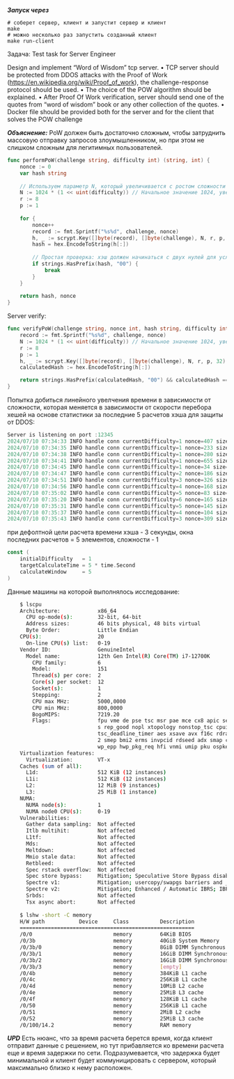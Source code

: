 ***Запуск через***
```
# соберет сервер, клиент и запустит сервер и клиент
make
# можно несколько раз запустить созданный клиент
make run-client
```

Задача:
Test task for Server Engineer

Design and implement “Word of Wisdom” tcp server.
• TCP server should be protected from DDOS attacks with the Proof of Work (https://en.wikipedia.org/wiki/Proof_of_work), the challenge-response protocol should be used.
• The choice of the POW algorithm should be explained.
• After Proof Of Work verification, server should send one of the quotes from “word of wisdom” book or any other collection of the quotes.
• Docker file should be provided both for the server and for the client that solves the POW challenge

***Объяснение:***
PoW должен быть достаточно сложным, чтобы затруднить массовую отправку запросов злоумышленником, но при этом не слишком сложным для легитимных пользователей. 

```go
func performPoW(challenge string, difficulty int) (string, int) {
    nonce := 0
    var hash string
    
    // Используем параметр N, который увеличивается с ростом сложности
    N := 1024 * (1 << uint(difficulty)) // Начальное значение 1024, увеличивается экспоненциально
    r := 8
    p := 1
    
    for {
        nonce++
        record := fmt.Sprintf("%s%d", challenge, nonce)
        h, _ := scrypt.Key([]byte(record), []byte(challenge), N, r, p, 32)
        hash = hex.EncodeToString(h[:])
        
        // Простая проверка: хэш должен начинаться с двух нулей для усложнения задачи
        if strings.HasPrefix(hash, "00") {
            break
        }
    }
    
    return hash, nonce
}
```

Server verify:
```go
func verifyPoW(challenge string, nonce int, hash string, difficulty int) bool {
	record := fmt.Sprintf("%s%d", challenge, nonce)
	N := 1024 * (1 << uint(difficulty)) // Начальное значение 1024, увеличивается экспоненциально
	r := 8
	p := 1
	h, _ := scrypt.Key([]byte(record), []byte(challenge), N, r, p, 32)
	calculatedHash := hex.EncodeToString(h[:])

	return strings.HasPrefix(calculatedHash, "00") && calculatedHash == hash
}
```

Попытка добиться линейного увелчения времени в зависимости от сложности, которая меняется в зависимости от скорости перебора хешей на основе статистики за последние 5 расчетов хэша для защиты от DDOS:
```go
Server is listening on port :12345
2024/07/10 07:34:33 INFO handle conn currentDifficulty=1 nonce=407 size=101
2024/07/10 07:34:35 INFO handle conn currentDifficulty=1 nonce=233 size=101
2024/07/10 07:34:38 INFO handle conn currentDifficulty=1 nonce=280 size=101
2024/07/10 07:34:41 INFO handle conn currentDifficulty=1 nonce=655 size=101
2024/07/10 07:34:45 INFO handle conn currentDifficulty=1 nonce=34 size=100
2024/07/10 07:34:47 INFO handle conn currentDifficulty=2 nonce=186 size=101
2024/07/10 07:34:51 INFO handle conn currentDifficulty=3 nonce=326 size=101
2024/07/10 07:34:56 INFO handle conn currentDifficulty=4 nonce=168 size=101
2024/07/10 07:35:02 INFO handle conn currentDifficulty=5 nonce=83 size=100
2024/07/10 07:35:20 INFO handle conn currentDifficulty=6 nonce=165 size=101
2024/07/10 07:35:31 INFO handle conn currentDifficulty=5 nonce=145 size=101
2024/07/10 07:35:37 INFO handle conn currentDifficulty=4 nonce=104 size=101
2024/07/10 07:35:43 INFO handle conn currentDifficulty=3 nonce=309 size=101
```

при дефолтной цели расчета времени хэша - 3 секунды, окна последних расчетов = 5 элементов, сложности - 1
```go
const (
    initialDifficulty   = 1
    targetCalculateTime = 5 * time.Second
    calculateWindow     = 5
)
```

Данные машины на которой выполнялось исследование:
```bash
    $ lscpu
    Architecture:            x86_64
      CPU op-mode(s):        32-bit, 64-bit
      Address sizes:         46 bits physical, 48 bits virtual
      Byte Order:            Little Endian
    CPU(s):                  20
      On-line CPU(s) list:   0-19
    Vendor ID:               GenuineIntel
      Model name:            12th Gen Intel(R) Core(TM) i7-12700K
        CPU family:          6
        Model:               151
        Thread(s) per core:  2
        Core(s) per socket:  12
        Socket(s):           1
        Stepping:            2
        CPU max MHz:         5000,0000
        CPU min MHz:         800,0000
        BogoMIPS:            7219.20
        Flags:               fpu vme de pse tsc msr pae mce cx8 apic sep mtrr pge mca cmov pat pse36 clflush dts acpi mmx fxsr sse sse2 ss ht tm pbe syscall nx pdpe1gb rdtscp lm constant_tsc art arch_perfmon pebs bt
                             s rep_good nopl xtopology nonstop_tsc cpuid aperfmperf tsc_known_freq pni pclmulqdq dtes64 monitor ds_cpl vmx smx est tm2 ssse3 sdbg fma cx16 xtpr pdcm sse4_1 sse4_2 x2apic movbe popcnt 
                             tsc_deadline_timer aes xsave avx f16c rdrand lahf_lm abm 3dnowprefetch cpuid_fault ssbd ibrs ibpb stibp ibrs_enhanced tpr_shadow flexpriority ept vpid ept_ad fsgsbase tsc_adjust bmi1 avx
                             2 smep bmi2 erms invpcid rdseed adx smap clflushopt clwb intel_pt sha_ni xsaveopt xsavec xgetbv1 xsaves split_lock_detect avx_vnni dtherm ida arat pln pts hwp hwp_notify hwp_act_window h
                             wp_epp hwp_pkg_req hfi vnmi umip pku ospke waitpkg gfni vaes vpclmulqdq tme rdpid movdiri movdir64b fsrm md_clear serialize pconfig arch_lbr ibt flush_l1d arch_capabilities
    Virtualization features: 
      Virtualization:        VT-x
    Caches (sum of all):     
      L1d:                   512 KiB (12 instances)
      L1i:                   512 KiB (12 instances)
      L2:                    12 MiB (9 instances)
      L3:                    25 MiB (1 instance)
    NUMA:                    
      NUMA node(s):          1
      NUMA node0 CPU(s):     0-19
    Vulnerabilities:         
      Gather data sampling:  Not affected
      Itlb multihit:         Not affected
      L1tf:                  Not affected
      Mds:                   Not affected
      Meltdown:              Not affected
      Mmio stale data:       Not affected
      Retbleed:              Not affected
      Spec rstack overflow:  Not affected
      Spec store bypass:     Mitigation; Speculative Store Bypass disabled via prctl
      Spectre v1:            Mitigation; usercopy/swapgs barriers and __user pointer sanitization
      Spectre v2:            Mitigation; Enhanced / Automatic IBRS; IBPB conditional; RSB filling; PBRSB-eIBRS SW sequence; BHI BHI_DIS_S
      Srbds:                 Not affected
      Tsx async abort:       Not affected
      
    $ lshw -short -C memory
    H/W path           Device     Class          Description
    ========================================================
    /0/0                          memory         64KiB BIOS
    /0/3b                         memory         40GiB System Memory
    /0/3b/0                       memory         8GiB DIMM Synchronous 4800 MHz (0,2 ns)
    /0/3b/1                       memory         16GiB DIMM Synchronous 4800 MHz (0,2 ns)
    /0/3b/2                       memory         16GiB DIMM Synchronous 4800 MHz (0,2 ns)
    /0/3b/3                       memory         [empty]
    /0/4b                         memory         384KiB L1 cache
    /0/4c                         memory         256KiB L1 cache
    /0/4d                         memory         10MiB L2 cache
    /0/4e                         memory         25MiB L3 cache
    /0/4f                         memory         128KiB L1 cache
    /0/50                         memory         256KiB L1 cache
    /0/51                         memory         2MiB L2 cache
    /0/52                         memory         25MiB L3 cache
    /0/100/14.2                   memory         RAM memory
```

***UPD***
Есть нюанс, что за время расчета берется время, когда клиент отправит данные с решением, но тут прибавляется ко времени расчета еще и время задержки по сети.
Подразумевается, что задержка будет минимальной и клиент будет коммуницировать с сервером, который максимально близко к нему расположен.